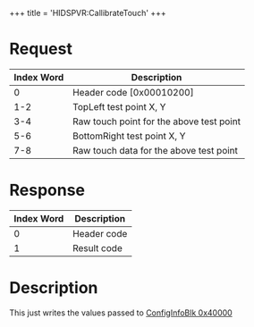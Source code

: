 +++
title = 'HIDSPVR:CallibrateTouch'
+++

# Request

| Index Word | Description                              |
|------------|------------------------------------------|
| 0          | Header code \[0x00010200\]               |
| 1-2        | TopLeft test point X, Y                  |
| 3-4        | Raw touch point for the above test point |
| 5-6        | BottomRight test point X, Y              |
| 7-8        | Raw touch data for the above test point  |

# Response

| Index Word | Description |
|------------|-------------|
| 0          | Header code |
| 1          | Result code |

# Description

This just writes the values passed to [ConfigInfoBlk
0x40000](Config_Savegame#Configuration_blocks "wikilink")
